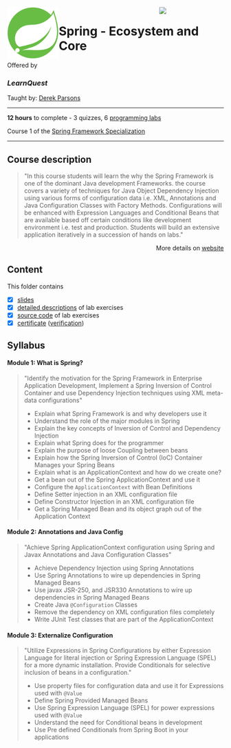 <a href="https://www.coursera.org/learn/spring-ecosystem-and-core">
  <img src="/img/Java_Testing_logo.avif" width="150" align="right">
</a>

<img src="/img/Spring_Framework_Specialization_logo.png" width="120" align="left">

# Spring - Ecosystem and Core

Offered by 
### *LearnQuest*

Taught by: [Derek Parsons](https://www.coursera.org/instructor/~82638970)

---

**12 hours** to complete - 3 quizzes, 6 [programming labs](./Labs)

Course 1 of the [Spring Framework Specialization](../) 

---

## Course description

>"In this course students will learn the why the Spring Framework is one of the dominant Java development Frameworks. the course covers a variety of techniques for Java Object Dependency Injection using various forms of configuration data i.e. XML, Annotations and Java Configuration Classes with Factory Methods. Configurations will be enhanced with Expression Languages  and Conditional Beans that are  available  based off certain conditions like development environment i.e. test and production. Students will build an extensive application iteratively in a succession of hands on labs."

<p align="right">More details on <a href="https://www.coursera.org/learn/spring-ecosystem-and-core">website</a></p>

## Content
This folder contains 
- [x] [slides](./Slides/README.md) 
- [x] [detailed descriptions](./Labs) of lab exercises
- [x] [source code](./Codes/solutions) of lab exercises
- [x] [certificate](./Coursera_Certificate_) ([verification](https://coursera.org/verify/))

## Syllabus

#### Module 1: What is Spring?

>"Identify the motivation for the Spring Framework in Enterprise Application Development, Implement a Spring Inversion of Control Container and use Dependency Injection techniques using XML meta-data configurations"
>- Explain what Spring Framework is and why developers use it
>- Understand the role of the major modules in Spring
>- Explain the key concepts of Inversion of Control and Dependency Injection
>- Explain what Spring does for the programmer
>- Explain the purpose of loose Coupling between beans
>- Explain how the Spring Inversion of Control (IoC) Container Manages your Spring Beans
>- Explain what is an ApplicationContext and how do we create one?
>- Get a bean out of the Spring ApplicationContext and use it
>- Configure the `ApplicationContext` with Bean Definitions
>- Define Setter injection in an XML configuration file
>- Define Constructor Injection in an XML configuration file
>- Get a Spring Managed Bean and its object graph out of the Application Context

#### Module 2: Annotations and Java Config

>"Achieve Spring ApplicationContext configuration using Spring and Javax Annotations and Java Configuration Classes"
>- Achieve Dependency Injection using Spring Annotations
>- Use Spring Annotations to wire up dependencies in Spring Managed Beans
>- Use javax JSR-250, and JSR330 Annotations to wire up dependencies in Spring Managed Beans
>- Create Java `@Configuration` Classes
>- Remove the dependency on XML configuration files completely
>- Write JUnit Test classes that are part of the ApplicationContext

#### Module 3: Externalize Configuration

>"Utilize Expressions in Spring Configurations by either Expression Language for literal injection or Spring Expression Language (SPEL) for a more dynamic installation. Provide Conditionals for selective inclusion of beans in a configuration."
>- Use property files for configuration data and use it for Expressions used with `@Value`
>- Define Spring Provided Managed Beans
>- Use Spring Expression Language (SPEL) for power expressions used with `@Value`
>- Understand the need for Conditional beans in development
>- Use Pre defined Conditionals from Spring Boot in your applications
